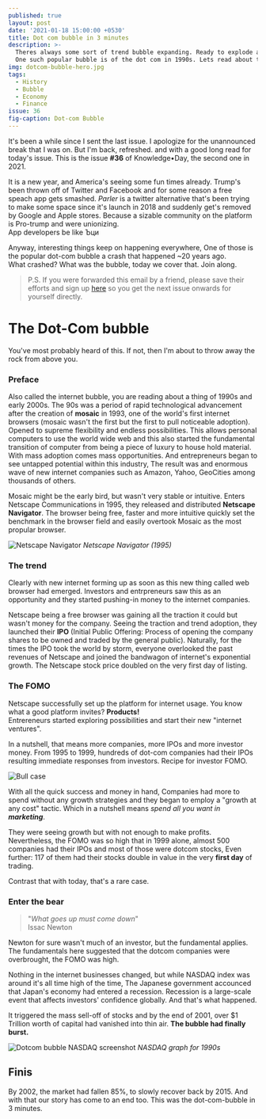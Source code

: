 ```yaml
---
published: true
layout: post
date: '2021-01-18 15:00:00 +0530'
title: Dot com bubble in 3 minutes
description: >-
  Theres always some sort of trend bubble expanding. Ready to explode at once.
  One such popular bubble is of the dot com in 1990s. Lets read about that
img: dotcom-bubble-hero.jpg
tags:
  - History
  - Bubble
  - Economy
  - Finance
issue: 36
fig-caption: Dot-com Bubble
---
```

It's been a while since I sent the last issue. I apologize for the unannounced break that I was on. But I'm back, refreshed. and with a good long read for today's issue. This is the issue **#36** of Knowledge•Day, the second one in 2021.

It is a new year, and America's seeing some fun times already. Trump's been thrown off of Twitter and Facebook and for some reason a free speach app gets smashed. _Parler_ is a twitter alternative that's been trying to make some space since it's launch in 2018 and suddenly get's removed by Google and Apple stores. Because a sizable community on the platform is Pro-trump and were unionizing.  
App developers be like ­Ъци

Anyway, interesting things keep on happening everywhere, One of those is the popular dot-com bubble a crash that happened ~20 years ago.   
What crashed? What was the bubble, today we cover that. Join along.  

> P.S. If you were forwarded this email by a friend, please save their efforts and sign up [here](https://knowledgeday.in) so you get the next issue onwards for yourself directly.

# The Dot-Com bubble
You've most probably heard of this. If not, then I'm about to throw away the rock from above you.  

### Preface
Also called the internet bubble, you are reading about a thing of 1990s and early 2000s. The 90s was a period of rapid technological advancement after the creation of **mosaic** in 1993, one of the world's first internet browsers (mosaic wasn't the first but the first to pull noticeable adoption). Opened to supreme flexibility and endless possibilities. This allows personal computers to use the world wide web and this also started the fundamental transition of computer from being a piece of luxury to house hold material.    
With mass adoption comes mass opportunities. And entrepreneurs began to see untapped potential within this industry, The result was and enormous wave of new internet companies such as Amazon, Yahoo, GeoCities among thousands of others.

Mosaic might be the early bird, but wasn't very stable or intuitive. Enters Netscape Communications in 1995, they released and distributed **Netscape Navigator**. The browser being free, faster and more intuitive quickly set the benchmark in the browser field and easily overtook Mosaic as the most propular browser. 

![Netscape Navigator](https://d2bs8hqp6qvsw6.cloudfront.net/article/images/750x750/dimg/netscape-2.jpg)
_Netscape Navigator (1995)_

### The trend
Clearly with new internet forming up as soon as this new thing called web browser had emerged. Investors and entrpreneurs saw this as an opportunity and they started pushing-in money to the internet companies.  

Netscape being a free browser was gaining all the traction it could but wasn't money for the company. Seeing the traction and trend adoption, they launched their **IPO** (Initial Public Offering: Process of opening the company shares to be owned and traded by the general public). Naturally, for the times the IPO took the world by storm, everyone overlooked the past revenues of Netscape and joined the bandwagon of internet's exponential growth. The Netscape stock price doubled on the very first day of listing.  

### The FOMO
Netscape successfully set up the platform for internet usage. You know what a good platform invites? **Products!**  
Entrereneurs started exploring possibilities and start their new "internet ventures".  

In a nutshell, that means more companies, more IPOs and more investor money. From 1995 to 1999, hundreds of dot-com companies had their IPOs resulting immediate responses from investors. Recipe for investor FOMO.    

![Bull case](https://i0.wp.com/ninjatrader.com/blog/wp-content/uploads/2019/06/Bullish-Trend-hero-011519.png)

With all the quick success and money in hand, Companies had more to spend without any growth strategies and they began to employ a "growth at any cost" tactic. Which in a nutshell means _spend all you want in **marketing**_.

They were seeing growth but with not enough to make profits. Nevertheless, the FOMO was so high that in 1999 alone, almost 500 companies had their IPOs and most of those were dotcom stocks, Even further: 117 of them had their stocks double in value in the very **first day** of trading.  

Contrast that with today, that's a rare case.  

### Enter the bear
> "_What goes up must come down_"  
Issac Newton

Newton for sure wasn't much of an investor, but the fundamental applies. The fundamentals here suggested that the dotcom companies were overbrought, the FOMO was high.

Nothing in the internet businesses changed, but while NASDAQ index was around it's all time high of the time, The Japanese government accounced that Japan's economy had entered a recession. Recession is a large-scale event that affects investors' confidence globally. And that's what happened.

It triggered the mass sell-off of stocks and by the end of 2001, over $1 Trillion worth of capital had vanished into thin air. **The bubble had finally burst.**

![Dotcom bubble NASDAQ screenshot](https://media.warriortrading.com/2020/01/Dotcom.png)
_NASDAQ graph for 1990s_

## Finis
By 2002, the market had fallen 85%, to slowly recover back by 2015. And with that our story has come to an end too. This was the dot-com-bubble in 3 minutes.
